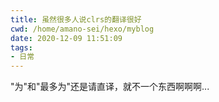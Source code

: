 ```yaml
---
title: 虽然很多人说clrs的翻译很好
cwd: /home/amano-sei/hexo/myblog
date: 2020-12-09 11:51:09
tags:
- 日常
---
```


"为"和"最多为"还是请直译，就不一个东西啊啊啊...

